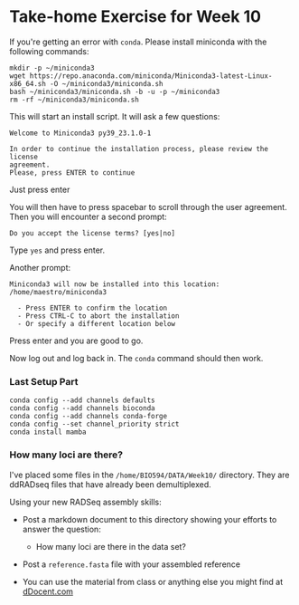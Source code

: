 # Take-home Exercise for Week 10

If you're getting an error with `conda`.  Please install miniconda with the following commands:

```
mkdir -p ~/miniconda3
wget https://repo.anaconda.com/miniconda/Miniconda3-latest-Linux-x86_64.sh -O ~/miniconda3/miniconda.sh
bash ~/miniconda3/miniconda.sh -b -u -p ~/miniconda3
rm -rf ~/miniconda3/miniconda.sh
```

This will start an install script.  It will ask a few questions:

```
Welcome to Miniconda3 py39_23.1.0-1

In order to continue the installation process, please review the license
agreement.
Please, press ENTER to continue
```

Just press enter

You will then have to press spacebar to scroll through the user agreement.  Then you will encounter a second prompt:

```
Do you accept the license terms? [yes|no]
```

Type `yes` and press enter.

Another prompt:

```
Miniconda3 will now be installed into this location:
/home/maestro/miniconda3

  - Press ENTER to confirm the location
  - Press CTRL-C to abort the installation
  - Or specify a different location below
```

Press enter and you are good to go.  

Now log out and log back in.  The `conda` command should then work.

### Last Setup Part

```
conda config --add channels defaults
conda config --add channels bioconda
conda config --add channels conda-forge
conda config --set channel_priority strict
conda install mamba
```


### How many loci are there?

I've placed some files in the `/home/BIO594/DATA/Week10/` directory.  They are ddRADseq files that have already been demultiplexed.  

Using your new RADSeq assembly skills:

* Post a markdown document to this directory showing your efforts to answer the question: 
	* How many loci are there in the data set?

* Post a `reference.fasta` file with your assembled reference

* You can use the material from class or anything else you might find at [dDocent.com](www.dDocent.com)
